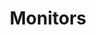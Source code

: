 ---
title: Monitors
crosslinks:
- buildapcsales
- pcmasterrace
- Amd
- youtubefactsbot
- youtubot
- ultrawidemasterrace
- nvidia
- u_imguralbumbot
- buildapc
- hardwareswap
- hardware
- MassdropBot
- techsupport
- GlobalOffensive
- hfr
- alotabot
- DrNCX
- AMDHelp
- apple
- Serendipity
---